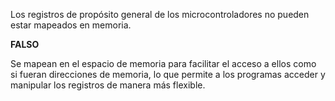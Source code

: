 Los registros de propósito general de los microcontroladores no pueden estar mapeados en memoria.

**FALSO**

Se mapean en el espacio de memoria para facilitar el acceso a ellos como si fueran direcciones de memoria, lo que permite a los programas acceder y manipular los registros de manera más flexible.